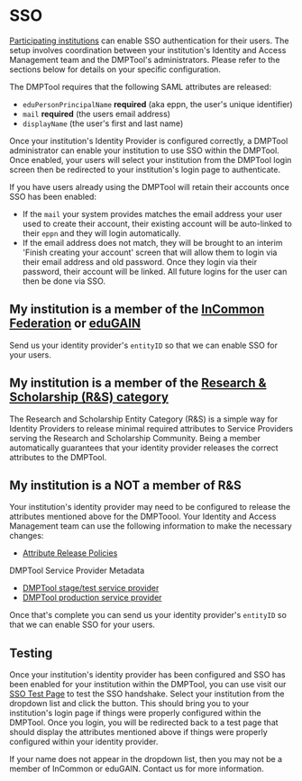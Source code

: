 # SSO

[Participating institutions](https://dmptool.org/about_us) can enable SSO authentication for their users. The setup involves coordination between your institution's Identity and Access Management team and the DMPTool's administrators. Please refer to the sections below for details on your specific configuration.

The DMPTool requires that the following SAML attributes are released:
- `eduPersonPrincipalName` **required** (aka eppn, the user's unique identifier)
- `mail` **required** (the users email address)
- `displayName` (the user's first and last name)

Once your institution's Identity Provider is configured correctly, a DMPTool administrator can enable your institution to use SSO within the DMPTool. Once enabled, your users will select your institution from the DMPTool login screen then be redirected to your institution's login page to authenticate.

If you have users already using the DMPTool will retain their accounts once SSO has been enabled:
- If the `mail` your system provides matches the email address your user used to create their account, their existing account will be auto-linked to their `eppn` and they will login automatically.
- If the email address does not match, they will be brought to an interim 'Finish creating your account' screen that will allow them to login via their email address and old password. Once they login via their password, their account will be linked. All future logins for the user can then be done via SSO.

## My institution is a member of the [InCommon Federation](https://www.incommon.org/) or [eduGAIN](https://technical.edugain.org/metadata)

Send us your identity provider's `entityID` so that we can enable SSO for your users.

## My institution is a member of the [Research & Scholarship (R&S) category](https://refeds.org/research-and-scholarship)
The Research and Scholarship Entity Category (R&S) is a simple way for Identity Providers to release minimal required attributes to Service Providers serving the Research and Scholarship Community.  Being a member automatically guarantees that your identity provider releases the correct attributes to the DMPTool.  

## My institution is a NOT a member of R&S

Your institution's identity provider may need to be configured to release the attributes mentioned above for the DMPToool.  Your Identity and Access Management team can use the following information to make the necessary changes:
- [Attribute Release Policies](https://github.com/CDLUC3/dmptool/blob/main/docs/sso/dmptool_attribute_release.xml)

DMPTool Service Provider Metadata
- [DMPTool stage/test service provider](https://github.com/CDLUC3/dmptool/blob/main/docs/sso/dmp-stage_metadata.xml)
- [DMPTool production service provider](https://github.com/CDLUC3/dmptool/blob/main/docs/sso/dmp_metadata.xml)

Once that's complete you can send us your identity provider's `entityID` so that we can enable SSO for your users.

## Testing

Once your institution's identity provider has been configured and SSO has been enabled for your institution within the DMPTool, you can use visit our [SSO Test Page](https://dmptool-stg.cdlib.org/cgi-bin/PrintShibInfo.pl) to test the SSO handshake. Select your institution from the dropdown list and click the button. This should bring you to your institution's login page if things were properly configured within the DMPTool. Once you login, you will be redirected back to a test page that should display the attributes mentioned above if things were properly configured within your identity provider.

If your name does not appear in the dropdown list, then you may not be a member of InCommon or eduGAIN. Contact us for more information.
